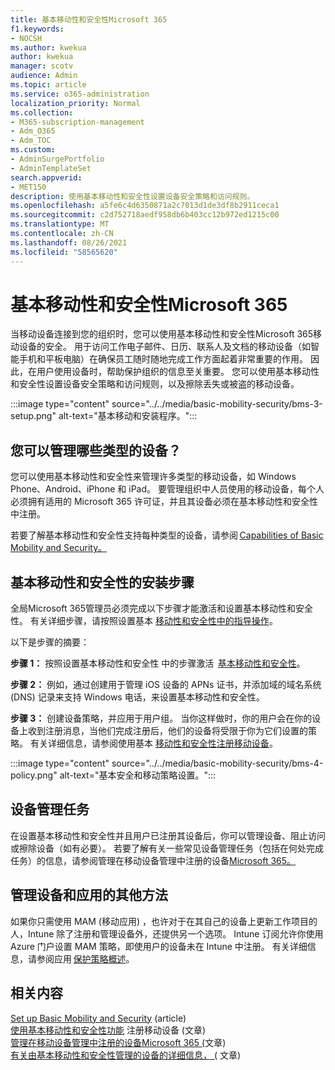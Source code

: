 ```yaml
---
title: 基本移动性和安全性Microsoft 365
f1.keywords:
- NOCSH
ms.author: kwekua
author: kwekua
manager: scotv
audience: Admin
ms.topic: article
ms.service: o365-administration
localization_priority: Normal
ms.collection:
- M365-subscription-management
- Adm_O365
- Adm_TOC
ms.custom:
- AdminSurgePortfolio
- AdminTemplateSet
search.appverid:
- MET150
description: 使用基本移动性和安全性设置设备安全策略和访问规则。
ms.openlocfilehash: a5fe6c4d6350871a2c7013d1de3df8b2911ceca1
ms.sourcegitcommit: c2d752718aedf958db6b403cc12b972ed1215c00
ms.translationtype: MT
ms.contentlocale: zh-CN
ms.lasthandoff: 08/26/2021
ms.locfileid: "58565620"
---
```

# <a name="overview-of-basic-mobility-and-security-for-microsoft-365"></a>基本移动性和安全性Microsoft 365

当移动设备连接到您的组织时，您可以使用基本移动性和安全性Microsoft 365移动设备的安全。 用于访问工作电子邮件、日历、联系人及文档的移动设备（如智能手机和平板电脑）在确保员工随时随地完成工作方面起着非常重要的作用。 因此，在用户使用设备时，帮助保护组织的信息至关重要。 您可以使用基本移动性和安全性设置设备安全策略和访问规则，以及擦除丢失或被盗的移动设备。

:::image type="content" source="../../media/basic-mobility-security/bms-3-setup.png" alt-text="基本移动和安装程序。":::

## <a name="what-types-of-devices-can-you-manage"></a>您可以管理哪些类型的设备？

您可以使用基本移动性和安全性来管理许多类型的移动设备，如 Windows Phone、Android、iPhone 和 iPad。 要管理组织中人员使用的移动设备，每个人必须拥有适用的 Microsoft 365 许可证，并且其设备必须在基本移动性和安全性中注册。

若要了解基本移动性和安全性支持每种类型的设备，请参阅 [Capabilities of Basic Mobility and Security。](capabilities.md)

## <a name="setup-steps-for-basic-mobility-and-security"></a>基本移动性和安全性的安装步骤

全局Microsoft 365管理员必须完成以下步骤才能激活和设置基本移动性和安全性。 有关详细步骤，请按照设置基本 [移动性和安全性中的指导操作](set-up.md)。 

以下是步骤的摘要：

**步骤 1：** 按照设置基本移动性和安全性 中的步骤激活  [基本移动性和安全性](set-up.md)。

**步骤 2：** 例如，通过创建用于管理 iOS 设备的 APNs 证书，并添加域的域名系统 (DNS) 记录来支持 Windows 电话，来设置基本移动性和安全性。

**步骤 3：** 创建设备策略，并应用于用户组。 当你这样做时，你的用户会在你的设备上收到注册消息，当他们完成注册后，他们的设备将受限于你为它们设置的策略。 有关详细信息，请参阅使用基本 [移动性和安全性注册移动设备](enroll-your-mobile-device.md)。 

:::image type="content" source="../../media/basic-mobility-security/bms-4-policy.png" alt-text="基本安全和移动策略设置。":::

## <a name="device-management-tasks"></a>设备管理任务

在设置基本移动性和安全性并且用户已注册其设备后，你可以管理设备、阻止访问或擦除设备（如有必要）。 若要了解有关一些常见设备管理任务（包括在何处完成任务）的信息，请参阅管理在移动设备管理中注册的设备[Microsoft 365。](manage-enrolled-devices.md)

## <a name="other-ways-to-manage-devices-and-apps"></a>管理设备和应用的其他方法

如果你只需使用 MAM (移动应用) ，也许对于在其自己的设备上更新工作项目的人，Intune 除了注册和管理设备外，还提供另一个选项。 Intune 订阅允许你使用 Azure 门户设置 MAM 策略，即使用户的设备未在 Intune 中注册。 有关详细信息，请参阅应用 [保护策略概述](/mem/intune/apps/app-protection-policy)。

## <a name="related-content"></a>相关内容

[Set up Basic Mobility and Security](set-up.md) (article) \
[使用基本移动性和安全性功能](enroll-your-mobile-device.md) 注册移动设备 (文章) \
[管理在移动设备管理中注册的设备Microsoft 365 (](manage-enrolled-devices.md)文章) \
[有关由基本移动性和安全性管理的设备的详细信息， (](get-details-about-managed-devices.md) 文章) 